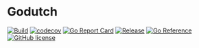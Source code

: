 # Godutch

[![Build](https://github.com/blackhorseya/godutch/actions/workflows/build.yml/badge.svg)](https://github.com/blackhorseya/godutch/actions/workflows/build.yml)
[![codecov](https://codecov.io/gh/blackhorseya/godutch/branch/main/graph/badge.svg?token=DJHL70E6ZT)](https://codecov.io/gh/blackhorseya/godutch)
[![Go Report Card](https://goreportcard.com/badge/github.com/blackhorseya/godutch)](https://goreportcard.com/report/github.com/blackhorseya/godutch)
[![Release](https://img.shields.io/github/release/blackhorseya/godutch)](https://github.com/blackhorseya/godutch/releases/latest)
[![Go Reference](https://pkg.go.dev/badge/github.com/blackhorseya/godutch)](https://pkg.go.dev/github.com/blackhorseya/godutch)
[![GitHub license](https://img.shields.io/github/license/blackhorseya/godutch)](https://github.com/blackhorseya/godutch/blob/main/LICENSE)
